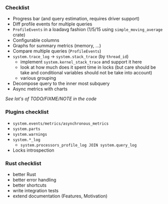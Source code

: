 ### Checklist

- Progress bar (and query estimation, requires driver support)
- Diff profile events for multiple queries
- `ProfileEvents` in a loadavg fashion (1/5/15 using `simple_moving_average` crate)
- Configurable columns
- Graphs for summary metrics (memory, ...)
- Compare multiple queries (`ProfileEvents`)
- `system.trace_log` -> `system.stack_trace` (by `thread_id`)
   - implement `system.kernel_stack_trace` and support it here
   - look at how much does it spent time in locks (but care should be take and conditional variables should not be take into account)
   - various grouping
- Decompose query to the inner most subquery
- Async metrics with charts

*See lot's of TODO/FIXME/NOTE in the code*

### Plugins checklist

- `system.events/metrics/asynchronous_metrics`
- `system.parts`
- `system.warnings`
- `system.*_log`
  - `system.processors_profile_log JOIN system.query_log`
- Locks introspection

### Rust checklist

- better Rust
- better error handling
- better shortcuts
- write integration tests
- extend documentation (Features, Motivation)
